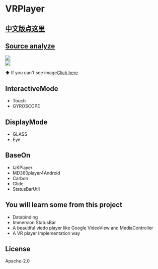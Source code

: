 # VRPlayer

## [中文版点这里](https://github.com/wheat7/VRPlayer/blob/master/README_CN.md)

## [Source analyze](http://wheat7.com/2017/06/08/vrplayer-source/)
       
![](http://ogzwf5uv0.bkt.clouddn.com/vrplayer1.gif)           
![](http://ogzwf5uv0.bkt.clouddn.com/2.gif)   

⬆️ If you can't see image[Click here](https://github.com/wheat7/VRPlayer/blob/master/README_CN.md)

## InteractiveMode
* Touch
* GYROSCOPE

## DisplayMode
* GLASS
* Eye
    

## BaseOn
* IJKPlayer
* MD360player4Android 
* Carbon
* Glide
* StatusBarUtil

## You will learn some from this project
* Databinding
* Immersion StatusBar
* A beautiful viedo player like Google VideoView and MediaController
* A VR player Implementation way

## License
Apache-2.0
